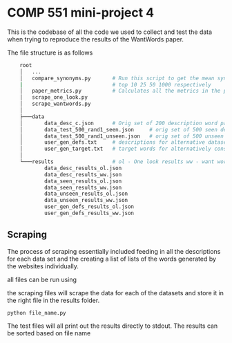 # COMP 551 mini-project 4

This is the codebase of all the code we used to collect and test the data
when trying to reproduce the results of the WantWords paper. 

The file structure is as follows

```bash
    root
    │   ...
    │   compare_synonyms.py       # Run this script to get the mean synonym for 
    |                             # top 10 25 50 1000 respectively
    │   paper_metrics.py          # Calculates all the metrics in the paper other than synonyms
    │   scrape_one_look.py        
    │   scrape_wantwords.py
    │
    ├───data
    │       data_desc_c.json      # Orig set of 200 description word pairs
    │       data_test_500_rand1_seen.json     # orig set of 500 seen definition word pairs
    │       data_test_500_rand1_unseen.json   # orig set of 500 unseen definition word pairs
    │       user_gen_defs.txt     # descriptions for alternative dataset
    │       user_gen_target.txt   # target words for alternatively constructed dataset
    │
    └───results                   # ol - One look results ww - want word results
            data_desc_results_ol.json
            data_desc_results_ww.json
            data_seen_results_ol.json
            data_seen_results_ww.json
            data_unseen_results_ol.json
            data_unseen_results_ww.json
            user_gen_defs_results_ol.json
            user_gen_defs_results_ww.json
```

## Scraping

The process of scraping essentially included feeding in
all the descriptions for each data set and the creating
a list of lists of the words generated by the websites
individually. 

all files can be run using

the scraping files will scrape the data for each of the 
datasets and store it in the right file in the results folder.

```commandline
python file_name.py
```

The test files will all print out the results directly
to stdout. The results can be sorted based on file name


